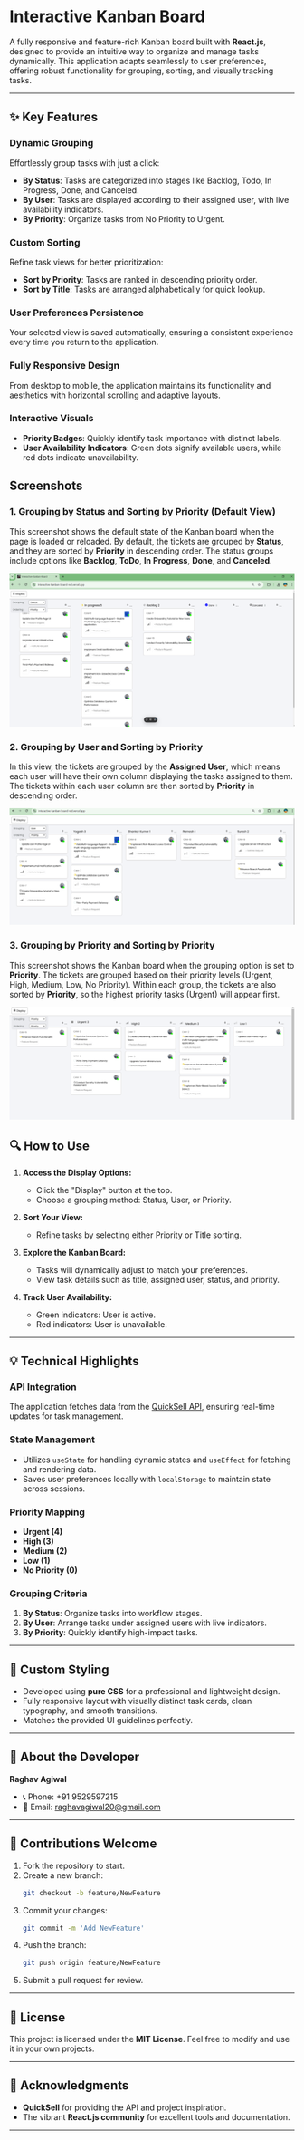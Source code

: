 # **Interactive Kanban Board**

A fully responsive and feature-rich Kanban board built with **React.js**, designed to provide an intuitive way to organize and manage tasks dynamically. This application adapts seamlessly to user preferences, offering robust functionality for grouping, sorting, and visually tracking tasks.

---

## **✨ Key Features**

### **Dynamic Grouping**

Effortlessly group tasks with just a click:

- **By Status**: Tasks are categorized into stages like Backlog, Todo, In Progress, Done, and Canceled.
- **By User**: Tasks are displayed according to their assigned user, with live availability indicators.
- **By Priority**: Organize tasks from No Priority to Urgent.

### **Custom Sorting**

Refine task views for better prioritization:

- **Sort by Priority**: Tasks are ranked in descending priority order.
- **Sort by Title**: Tasks are arranged alphabetically for quick lookup.

### **User Preferences Persistence**

Your selected view is saved automatically, ensuring a consistent experience every time you return to the application.

### **Fully Responsive Design**

From desktop to mobile, the application maintains its functionality and aesthetics with horizontal scrolling and adaptive layouts.

### **Interactive Visuals**

- **Priority Badges**: Quickly identify task importance with distinct labels.
- **User Availability Indicators**: Green dots signify available users, while red dots indicate unavailability.

## Screenshots

### 1. Grouping by Status and Sorting by Priority (Default View)

This screenshot shows the default state of the Kanban board when the page is loaded or reloaded. By default, the tickets are grouped by **Status**, and they are sorted by **Priority** in descending order. The status groups include options like **Backlog**, **ToDo**, **In Progress**, **Done**, and **Canceled**.

![Grouping by Status and Sorting by Priority](./src/assets/Screenshot1.tif)

### 2. Grouping by User and Sorting by Priority

In this view, the tickets are grouped by the **Assigned User**, which means each user will have their own column displaying the tasks assigned to them. The tickets within each user column are then sorted by **Priority** in descending order.

![When user select Grouping by User and Sorting by Priority](./public/Screenshots/Screenshot2.tif)

### 3. Grouping by Priority and Sorting by Priority

This screenshot shows the Kanban board when the grouping option is set to **Priority**. The tickets are grouped based on their priority levels (Urgent, High, Medium, Low, No Priority). Within each group, the tickets are also sorted by **Priority**, so the highest priority tasks (Urgent) will appear first.

![Grouping by Priority and Sorting by Priority](./public/Screenshots/Screenshot3.tif)

## **🔍 How to Use**

1. **Access the Display Options:**

   - Click the "Display" button at the top.
   - Choose a grouping method: Status, User, or Priority.

2. **Sort Your View:**

   - Refine tasks by selecting either Priority or Title sorting.

3. **Explore the Kanban Board:**

   - Tasks will dynamically adjust to match your preferences.
   - View task details such as title, assigned user, status, and priority.

4. **Track User Availability:**
   - Green indicators: User is active.
   - Red indicators: User is unavailable.

---

## **💡 Technical Highlights**

### **API Integration**

The application fetches data from the [QuickSell API](https://api.quicksell.co/v1/internal/frontend-assignment), ensuring real-time updates for task management.

### **State Management**

- Utilizes `useState` for handling dynamic states and `useEffect` for fetching and rendering data.
- Saves user preferences locally with `localStorage` to maintain state across sessions.

### **Priority Mapping**

- **Urgent (4)**
- **High (3)**
- **Medium (2)**
- **Low (1)**
- **No Priority (0)**

### **Grouping Criteria**

1. **By Status**: Organize tasks into workflow stages.
2. **By User**: Arrange tasks under assigned users with live indicators.
3. **By Priority**: Quickly identify high-impact tasks.

---

## **🎨 Custom Styling**

- Developed using **pure CSS** for a professional and lightweight design.
- Fully responsive layout with visually distinct task cards, clean typography, and smooth transitions.
- Matches the provided UI guidelines perfectly.

---

## **👤 About the Developer**

**Raghav Agiwal**

- 📞 Phone: +91 9529597215
- 📧 Email: [raghavagiwal20@gmail.com](mailto:raghavagiwal20@gmail.com)

---

## **🤝 Contributions Welcome**

1. Fork the repository to start.
2. Create a new branch:
   ```bash
   git checkout -b feature/NewFeature
   ```
3. Commit your changes:
   ```bash
   git commit -m 'Add NewFeature'
   ```
4. Push the branch:
   ```bash
   git push origin feature/NewFeature
   ```
5. Submit a pull request for review.

---

## **📜 License**

This project is licensed under the **MIT License**. Feel free to modify and use it in your own projects.

---

## **🙏 Acknowledgments**

- **QuickSell** for providing the API and project inspiration.
- The vibrant **React.js community** for excellent tools and documentation.

---
